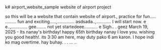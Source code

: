 k# airport_website_sample
website of airport project

so this will be a website that contain website of airport., practice for fun.....
.........
fun and exciting.....,..............
asdsada..,............
I will start now. e e..,.............
gee........
not yet startedeee...........
e
Sigh..
.
geez
March 19, 2025 - Its nanay's birthday! happy 65th birthday nanay I love you. wishing you good health!. its 3:30 am here, may duty pako 6 am karon. I hope indi ko mag overtime. hay buhay. . .
...
..
